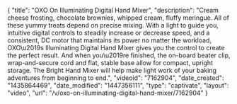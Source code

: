 {
    "title": "OXO On Illuminating Digital Hand Mixer",
    "description": "Cream cheese frosting, chocolate brownies, whipped cream, fluffy meringue. All of these yummy treats depend on precise mixing. With a light to guide you, intuitive digital controls to steadily increase or decrease speed, and a consistent, DC motor that maintains its power no matter the workload, OXO\u2019s Illuminating Digital Hand Mixer gives you the control to create the perfect result. And when you\u2019re finished, the on-board beater clip, wrap-and-secure cord and flat, stable base allow for compact, upright storage. The Bright Hand Mixer will help make light work of your baking adventures from beginning to end.",
    "videoid": "7162904",
    "date_created": "1435864469",
    "date_modified": "1447356111",
    "type": "captivate",
    "layout": "video",
    "url": "\/v\/oxo-on-illuminating-digital-hand-mixer\/7162904"
}